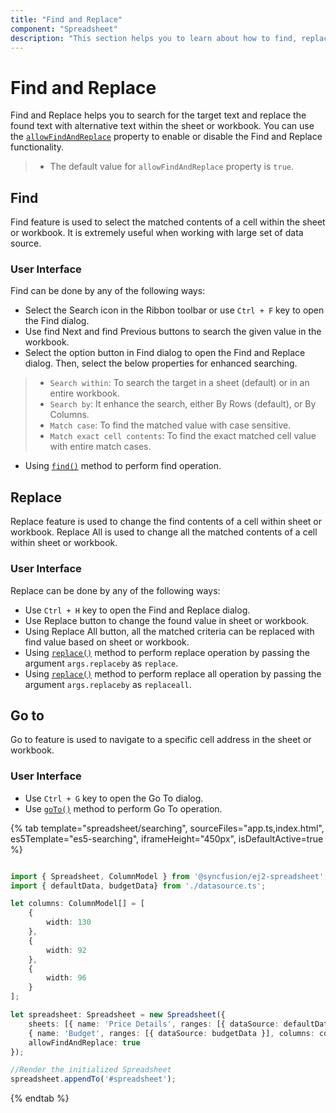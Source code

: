```yaml
---
title: "Find and Replace"
component: "Spreadsheet"
description: "This section helps you to learn about how to find, replace and goto(navigate to cell) in Spreadsheet control."
---
```


# Find and Replace

Find and Replace helps you to search for the target text and replace the found text with alternative text within the sheet or workbook. You can use the [`allowFindAndReplace`](../api/spreadsheet/#allowFindAndReplace) property to enable or disable the Find and Replace functionality.

> * The default value for `allowFindAndReplace` property is `true`.

## Find

Find feature is used to select the matched contents of a cell within the sheet or workbook. It is extremely useful when working with large set of data source.

### User Interface

Find can be done by any of the following ways:

* Select the Search icon in the Ribbon toolbar or use `Ctrl + F` key to open the Find dialog.
* Use find Next and find Previous buttons to search the given value in the workbook.
* Select the option button in Find dialog to open the Find and Replace dialog. Then, select the below properties for enhanced searching.

> * `Search within`: To search the target in a sheet (default) or in an entire workbook.
> * `Search by`: It enhance the search, either By Rows (default), or By Columns.
> * `Match case`: To find the matched value with case sensitive.
> * `Match exact cell contents`: To find the exact matched cell value with entire match cases.

* Using [`find()`](../api/spreadsheet/#find) method to perform find operation.

## Replace

Replace feature is used to change the find contents of a cell within sheet or workbook. Replace All is used to change all the matched contents of a cell within sheet or workbook.

### User Interface

Replace can be done by any of the following ways:

* Use `Ctrl + H` key to open the Find and Replace dialog.
* Use Replace button to change the found value in sheet or workbook.
* Using Replace All button, all the matched criteria can be replaced with find value based on sheet or workbook.
* Using [`replace()`](../api/spreadsheet/#replace) method to perform replace operation by passing the argument `args.replaceby` as `replace`.
* Using [`replace()`](../api/spreadsheet/#replace) method to perform replace all operation by passing the argument `args.replaceby` as `replaceall`.

## Go to

Go to feature is used to navigate to a specific cell address in the sheet or workbook.

### User Interface

* Use `Ctrl + G` key to open the Go To dialog.
* Use [`goTo()`](../api/spreadsheet/#goto) method to perform Go To operation.

{% tab template="spreadsheet/searching", sourceFiles="app.ts,index.html", es5Template="es5-searching", iframeHeight="450px", isDefaultActive=true %}

```typescript

import { Spreadsheet, ColumnModel } from '@syncfusion/ej2-spreadsheet';
import { defaultData, budgetData} from './datasource.ts';

let columns: ColumnModel[] = [
    {
        width: 130
    },
    {
        width: 92
    },
    {
        width: 96
    }
];

let spreadsheet: Spreadsheet = new Spreadsheet({
    sheets: [{ name: 'Price Details', ranges: [{ dataSource: defaultData }], columns: columns },
    { name: 'Budget', ranges: [{ dataSource: budgetData }], columns: columns }],
    allowFindAndReplace: true
});

//Render the initialized Spreadsheet
spreadsheet.appendTo('#spreadsheet');

```

{% endtab %}
